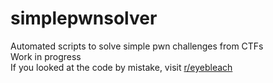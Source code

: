 # simplepwnsolver
Automated scripts to solve simple pwn challenges from CTFs\
Work in progress\
If you looked at the code by mistake, visit [r/eyebleach](https://www.reddit.com/r/eyebleach)
